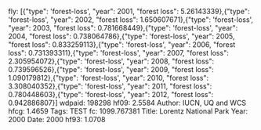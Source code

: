 fly: [{"type": 'forest-loss', "year": 2001, "forest loss": 5.26143339},{"type": 'forest-loss', "year": 2002, "forest loss": 1.650607671},{"type": 'forest-loss', "year": 2003, "forest loss": 0.781668449},{"type": 'forest-loss', "year": 2004, "forest loss": 0.738064786},{"type": 'forest-loss', "year": 2005, "forest loss": 0.833259113},{"type": 'forest-loss', "year": 2006, "forest loss": 0.731393311},{"type": 'forest-loss', "year": 2007, "forest loss": 2.305954072},{"type": 'forest-loss', "year": 2008, "forest loss": 0.739596526},{"type": 'forest-loss', "year": 2009, "forest loss": 1.090179812},{"type": 'forest-loss', "year": 2010, "forest loss": 3.308040352},{"type": 'forest-loss', "year": 2011, "forest loss": 0.780448603},{"type": 'forest-loss', "year": 2012, "forest loss": 0.942886807}]
wdpaid: 198298
hf09: 2.5584
Author: IUCN, UQ and WCS
hfcg: 1.4659
Tags: TEST
fc: 1099.767381
Title: Lorentz National Park
Year: 2000
Date: 2000
hf93: 1.0708
